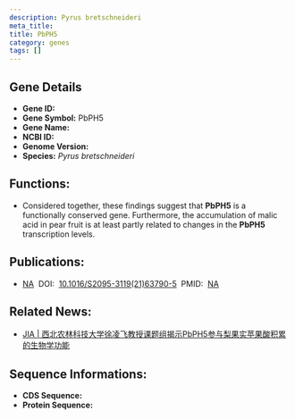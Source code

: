 ```yaml
---
description: Pyrus bretschneideri
meta_title:
title: PbPH5
category: genes
tags: []
---
```


## Gene Details
- **Gene ID:**	[](https://www.maizegdb.org/gene_center/gene/)
- **Gene Symbol:** PbPH5
- **Gene Name:** 
- **NCBI ID:** [](https://www.ncbi.nlm.nih.gov/gene/?term=)
- **Genome Version:** []()
- **Species:** *Pyrus bretschneideri*

## Functions:
   - Considered together, these findings suggest that **PbPH5** is a functionally conserved gene.  Furthermore, the accumulation of malic acid in pear fruit is at least partly related to changes in the **PbPH5** transcription levels.

## Publications:
   - [NA]( https://www.sciencedirect.com/science/article/pii/S2095311921637905#fig7)&nbsp;&nbsp;DOI:&nbsp;&nbsp;[10.1016/S2095-3119(21)63790-5](https://www.sciencedirect.com/science/article/pii/S2095311921637905#fig7)&nbsp;&nbsp;PMID:&nbsp;&nbsp;[NA](https://pubmed.ncbi.nlm.nih.gov/NA/)

## Related News:
   - [JIA | 西北农林科技大学徐凌飞教授课题组揭示PbPH5参与梨果实苹果酸积累的生物学功能](https://mp.weixin.qq.com/s?__biz=Mzg3MDEwNDEyMg==&mid=2247529913&idx=7&sn=00ff0774625a4610da34f403e74741a6&chksm=ce90d8ecf9e751fac4cac43cd603ec74bb74bf649cade4aa4fd94fc0fdd21a0c6eb6e739d422&scene=27#wechat_redirect)

## Sequence Informations:
- **CDS Sequence:**
- **Protein Sequence:**
